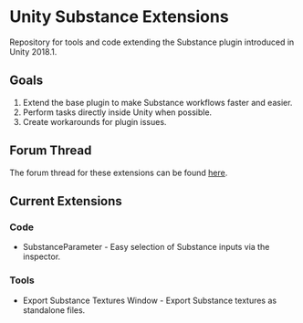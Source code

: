 # Unity Substance Extensions
Repository for tools and code extending the Substance plugin introduced in Unity 2018.1.

## Goals
1. Extend the base plugin to make Substance workflows faster and easier.
2. Perform tasks directly inside Unity when possible.
3. Create workarounds for plugin issues.

## Forum Thread
The forum thread for these extensions can be found [here](https://forum.allegorithmic.com/index.php/topic,24110.0.html).

## Current Extensions

### Code
- SubstanceParameter - Easy selection of Substance inputs via the inspector.

### Tools
- Export Substance Textures Window - Export Substance textures as standalone files.

